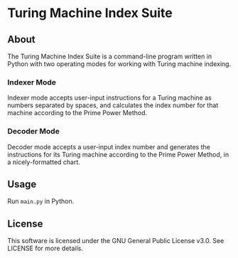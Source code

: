 # Turing Machine Index Suite
## About
The Turing Machine Index Suite is a command-line program written in Python with two operating modes for working with Turing machine indexing.
### Indexer Mode
Indexer mode accepts user-input instructions for a Turing machine as numbers separated by spaces, and calculates the index number for that machine according to the Prime Power Method.
### Decoder Mode
Decoder mode accepts a user-input index number and generates the instructions for its Turing machine according to the Prime Power Method, in a nicely-formatted chart.
## Usage
Run `main.py` in Python.
## License
This software is licensed under the GNU General Public License v3.0. See LICENSE for more details.
